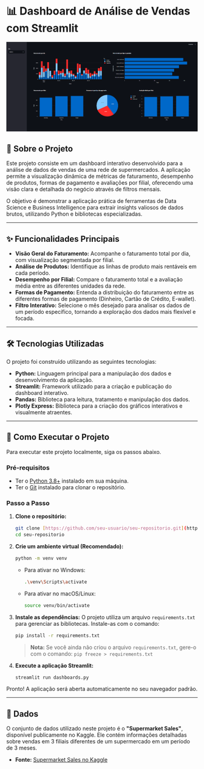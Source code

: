 # 📊 Dashboard de Análise de Vendas com Streamlit

![Prévia do Dashboard](data-viz1.png)

## 📖 Sobre o Projeto

Este projeto consiste em um dashboard interativo desenvolvido para a análise de dados de vendas de uma rede de supermercados. A aplicação permite a visualização dinâmica de métricas de faturamento, desempenho de produtos, formas de pagamento e avaliações por filial, oferecendo uma visão clara e detalhada do negócio através de filtros mensais.

O objetivo é demonstrar a aplicação prática de ferramentas de Data Science e Business Intelligence para extrair insights valiosos de dados brutos, utilizando Python e bibliotecas especializadas.

---

## ✨ Funcionalidades Principais

-   **Visão Geral do Faturamento:** Acompanhe o faturamento total por dia, com visualização segmentada por filial.
-   **Análise de Produtos:** Identifique as linhas de produto mais rentáveis em cada período.
-   **Desempenho por Filial:** Compare o faturamento total e a avaliação média entre as diferentes unidades da rede.
-   **Formas de Pagamento:** Entenda a distribuição do faturamento entre as diferentes formas de pagamento (Dinheiro, Cartão de Crédito, E-wallet).
-   **Filtro Interativo:** Selecione o mês desejado para analisar os dados de um período específico, tornando a exploração dos dados mais flexível e focada.

---

## 🛠️ Tecnologias Utilizadas

O projeto foi construído utilizando as seguintes tecnologias:

-   **Python:** Linguagem principal para a manipulação dos dados e desenvolvimento da aplicação.
-   **Streamlit:** Framework utilizado para a criação e publicação do dashboard interativo.
-   **Pandas:** Biblioteca para leitura, tratamento e manipulação dos dados.
-   **Plotly Express:** Biblioteca para a criação dos gráficos interativos e visualmente atraentes.

---

## 🚀 Como Executar o Projeto

Para executar este projeto localmente, siga os passos abaixo.

### **Pré-requisitos**

-   Ter o [Python 3.8+](https://www.python.org/downloads/) instalado em sua máquina.
-   Ter o [Git](https://git-scm.com/downloads) instalado para clonar o repositório.

### **Passo a Passo**

1.  **Clone o repositório:**
    ```bash
    git clone [https://github.com/seu-usuario/seu-repositorio.git](https://github.com/seu-usuario/seu-repositorio.git)
    cd seu-repositorio
    ```

2.  **Crie um ambiente virtual (Recomendado):**
    ```bash
    python -m venv venv
    ```
    -   Para ativar no Windows:
        ```bash
        .\venv\Scripts\activate
        ```
    -   Para ativar no macOS/Linux:
        ```bash
        source venv/bin/activate
        ```

3.  **Instale as dependências:**
    O projeto utiliza um arquivo `requirements.txt` para gerenciar as bibliotecas. Instale-as com o comando:
    ```bash
    pip install -r requirements.txt
    ```
    > **Nota:** Se você ainda não criou o arquivo `requirements.txt`, gere-o com o comando:
    > `pip freeze > requirements.txt`

4.  **Execute a aplicação Streamlit:**
    ```bash
    streamlit run dashboards.py
    ```

Pronto! A aplicação será aberta automaticamente no seu navegador padrão.

---

## 📄 Dados

O conjunto de dados utilizado neste projeto é o **"Supermarket Sales"**, disponível publicamente no Kaggle. Ele contém informações detalhadas sobre vendas em 3 filiais diferentes de um supermercado em um período de 3 meses.

-   **Fonte:** [Supermarket Sales no Kaggle](https://www.kaggle.com/datasets/aungpyaeap/supermarket-sales)

